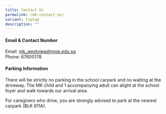 ```yaml
---
title: Contact Us
permalink: /mk-contact-us/
variant: tiptap
description: ""
---
```

<h4><strong>Email &amp; Contact Number</strong></h4>
<p>Email: <a href="mailto:mk_westview@moe.edu.sg" rel="noopener noreferrer nofollow" target="_blank">mk_westview@moe.edu.sg</a>
<br>Phone: 67600178</p>
<h4><strong>Parking Information</strong></h4>
<p>There will be strictly no parking in the school carpark and no waiting
at the driveway. The MK child and 1 accompanying adult can alight at the
school foyer and walk towards our arrival area.</p>
<p>For caregivers who drive, you are strongly advised to park at the nearest
carpark (BLK 611A).</p>
